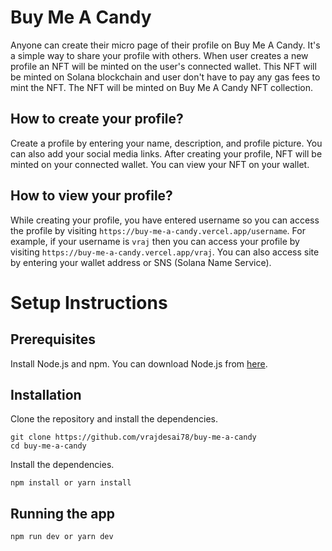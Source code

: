 # Buy Me A Candy

Anyone can create their micro page of their profile on Buy Me A Candy. It's a simple way to share your profile with others. When user creates a new profile an NFT will be minted on the user's connected wallet. This NFT will be minted on Solana blockchain and user don't have to pay any gas fees to mint the NFT. The NFT will be minted on Buy Me A Candy NFT collection.

## How to create your profile?

Create a profile by entering your name, description, and profile picture. You can also add your social media links. After creating your profile, NFT will be minted on your connected wallet. You can view your NFT on your wallet. 

## How to view your profile?

While creating your profile, you have entered username so you can access the profile by visiting `https://buy-me-a-candy.vercel.app/username`. For example, if your username is `vraj` then you can access your profile by visiting `https://buy-me-a-candy.vercel.app/vraj`. You can also access site by entering your wallet address or SNS (Solana Name Service). 

# Setup Instructions

## Prerequisites
Install Node.js and npm. You can download Node.js from [here](https://nodejs.org/en/download/).

## Installation
Clone the repository and install the dependencies.

    git clone https://github.com/vrajdesai78/buy-me-a-candy
    cd buy-me-a-candy

Install the dependencies.

    npm install or yarn install

## Running the app
     
    npm run dev or yarn dev

